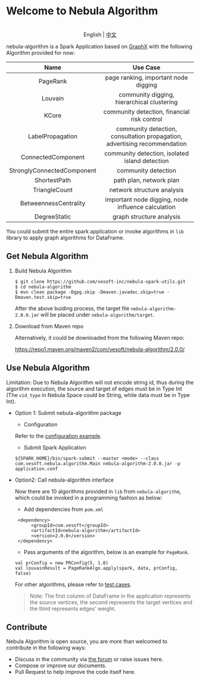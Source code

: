 # Welcome to Nebula Algorithm

<p align="center">
  <br>English | <a href="README-CN.md">中文</a>
</p>

nebula-algorithm is a Spark Application based on [GraphX](https://spark.apache.org/graphx/) with the following Algorithm provided for now:


|          Name          |Use Case|
|:------------------------:|:---------------:|
|         PageRank         | page ranking, important node digging|
|         Louvain          | community digging, hierarchical clustering|
|          KCore           | community detection, financial risk control|
|     LabelPropagation     | community detection, consultation propagation, advertising recommendation|
|    ConnectedComponent    | community detection, isolated island detection|
|StronglyConnectedComponent| community detection|
|       ShortestPath       | path plan, network plan|
|       TriangleCount      | network structure analysis|
|   BetweennessCentrality  | important node digging, node influence calculation|
|        DegreeStatic      | graph structure analysis|


You could submit the entire spark application or invoke algorithms in `lib` library to apply graph algorithms for DataFrame.

## Get Nebula Algorithm
 1. Build Nebula Algorithm
    ```
    $ git clone https://github.com/vesoft-inc/nebula-spark-utils.git
    $ cd nebula-algorithm
    $ mvn clean package -Dgpg.skip -Dmaven.javadoc.skip=true -Dmaven.test.skip=true
    ```
    After the above buiding process, the target file  `nebula-algorithm-2.0.0.jar` will be placed under `nebula-algorithm/target`.

 2. Download from Maven repo
      
      Alternatively, it could be downloaded from the following Maven repo:
      
      https://repo1.maven.org/maven2/com/vesoft/nebula-algorithm/2.0.0/

## Use Nebula Algorithm

Limitation: Due to Nebula Algorithm will not encode string id, thus during the algorithm execution, the source and target of edges must be in Type Int (The `vid_type` in Nebula Space could be String, while data must be in Type Int).

* Option 1: Submit nebula-algorithm package

   * Configuration
   
   Refer to the [configuration example](https://github.com/vesoft-inc/nebula-spark-utils/blob/master/nebula-algorithm/src/main/resources/application.conf).

   * Submit Spark Application

    ```
    ${SPARK_HOME}/bin/spark-submit --master <mode> --class com.vesoft.nebula.algorithm.Main nebula-algorithm-2.0.0.jar -p application.conf
    ```
   
* Option2: Call nebula-algorithm interface

   Now there are 10 algorithms provided in `lib` from `nebula-algorithm`, which could be invoked in a programming fashion as below:
   
   * Add dependencies from `pom.xml`
   ```
    <dependency>
         <groupId>com.vesoft</groupId>
         <artifactId>nebula-algorithm</artifactId>
         <version>2.0.0</version>
    </dependency>
   ```
   * Pass arguments of the algorithm, below is an example for `PageRank`.
   ```
   val prConfig = new PRConfig(5, 1.0)
   val louvainResult = PageRankAlgo.apply(spark, data, prConfig, false)
   ```
   
    For other algorithms, please refer to [test cases](https://github.com/vesoft-inc/nebula-spark-utils/tree/master/nebula-algorithm/src/test/scala/com/vesoft/nebula/algorithm/lib).
   
   > Note: The first column of DataFrame in the application represents the source vertices, the second represents the target vertices and the third represents edges' weight.

## Contribute

Nebula Algorithm is open source, you are more than welcomed to contribute in the following ways:

- Discuss in the community via [the forum](https://discuss.nebula-graph.io/) or raise issues here.
- Compose or improve our documents.
- Pull Request to help improve the code itself here.